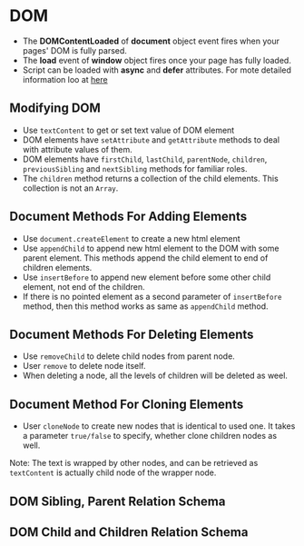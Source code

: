 # DOM

- The **DOMContentLoaded** of **document** object event fires when your pages' DOM is fully parsed.
- The **load** event of **window** object fires once your page has fully loaded.
- Script can be loaded with **async** and **defer** attributes. For mote detailed information loo at [here](https://flaviocopes.com/javascript-async-defer/)

## Modifying DOM

- Use `textContent` to get or set text value of DOM element
- DOM elements have `setAttribute` and `getAttribute` methods to deal with attribute values of them.
- DOM elements have `firstChild`, `lastChild`, `parentNode`, `children`, `previousSibling` and `nextSibling` methods for familiar roles.
- The `children` method returns a collection of the child elements. This collection is not an `Array`.

## Document Methods For Adding Elements

- Use `document.createElement` to create a new html element
- Use `appendChild` to append new html element to the DOM with some parent element. This methods append the child element to end of children elements.
- Use `insertBefore` to append new element before some other child element, not end of the children.
- If there is no pointed element as a second parameter of `insertBefore` method, then this method works as same as `appendChild` method.

## Document Methods For Deleting Elements

- Use `removeChild` to delete child nodes from parent node.
- User `remove` to delete node itself.
- When deleting a node, all the levels of children will be deleted as weel.

## Document Method For Cloning Elements

- User `cloneNode` to create new nodes that is identical to used one. It takes a parameter `true/false` to specify, whether clone children nodes as well.

Note: The text is wrapped by other nodes, and can be retrieved as `textContent` is actually child node of the wrapper node.

## DOM Sibling, Parent Relation Schema

## DOM Child and Children Relation Schema
